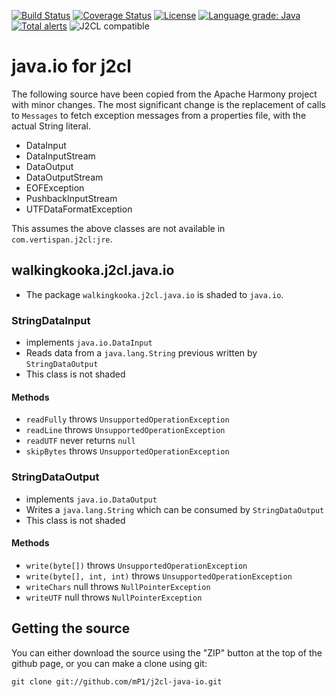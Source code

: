 [![Build Status](https://travis-ci.com/mP1/j2cl-java-io.svg?branch=master)](https://travis-ci.com/mP1/j2cl-java-io.svg?branch=master)
[![Coverage Status](https://coveralls.io/repos/github/mP1/j2cl-java-io/badge.svg?branch=master)](https://coveralls.io/github/mP1/j2cl-java-io?branch=master)
[![License](https://img.shields.io/badge/License-Apache%202.0-blue.svg)](https://opensource.org/licenses/Apache-2.0)
[![Language grade: Java](https://img.shields.io/lgtm/grade/java/g/mP1/j2cl-java-io.svg?logo=lgtm&logoWidth=18)](https://lgtm.com/projects/g/mP1/j2cl-java-io/context:java)
[![Total alerts](https://img.shields.io/lgtm/alerts/g/mP1/j2cl-java-io.svg?logo=lgtm&logoWidth=18)](https://lgtm.com/projects/g/mP1/j2cl-java-io/alerts/)
![J2CL compatible](https://img.shields.io/badge/J2CL-compatible-brightgreen.svg)



# java.io for j2cl

The following source have been copied from the Apache Harmony project with minor changes. The most significant change
is the replacement of calls to `Messages` to fetch exception messages from a properties file, with the actual String literal.

- DataInput
- DataInputStream
- DataOutput
- DataOutputStream
- EOFException
- PushbackInputStream
- UTFDataFormatException

This assumes the above classes are not available in `com.vertispan.j2cl:jre`.



## walkingkooka.j2cl.java.io

- The package `walkingkooka.j2cl.java.io` is shaded to `java.io`.



### StringDataInput

- implements `java.io.DataInput`
- Reads data from a `java.lang.String` previous written by `StringDataOutput`
- This class is not shaded



#### Methods

- `readFully` throws `UnsupportedOperationException`
- `readLine` throws `UnsupportedOperationException`
- `readUTF` never returns `null`
- `skipBytes` throws `UnsupportedOperationException`



### StringDataOutput

- implements `java.io.DataOutput`
- Writes a `java.lang.String` which can be consumed by `StringDataOutput`
- This class is not shaded




#### Methods

- `write(byte[])` throws `UnsupportedOperationException`
- `write(byte[], int, int)` throws `UnsupportedOperationException`
- `writeChars` null throws `NullPointerException`
- `writeUTF` null throws `NullPointerException`



## Getting the source

You can either download the source using the "ZIP" button at the top
of the github page, or you can make a clone using git:

```
git clone git://github.com/mP1/j2cl-java-io.git
```
